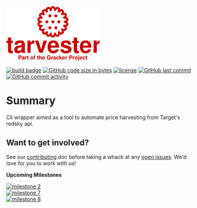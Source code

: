 <img src="logo.svg" alt="Tarvester - The Target Grocery Harvester" width="250">

[![build badge]][build link]
[![GitHub code size in bytes]][download link]
[![license]][license file]
[![GitHub last commit]][commit history]
[![GitHub commit activity]][commit frequency]

Summary
=======
Cli wrapper aimed as a tool to automate price harvesting from Target's redsky api.  

Want to get involved?
---------------------
See our [contributing] doc before taking a whack at any [open issues]. We'd love for you to work with us!

**Upcoming Milestones**<ul></ul>
[![milestone 2]][milestone 2 link]<br>
[![milestone 7]][milestone 7 link]<br>
[![milestone 8]][milestone 8 link]<br>

[milestone 2]:https://img.shields.io/github/milestones/progress-percent/PeanutButter-Unicorn/Tarvester/2?style=plastic&label=Release%200.0.1&link=https%3A%2F%2Fgithub.com%2FPeanutButter-Unicorn%2FTarvester%2Fmilestone%2F2
[milestone 2 link]:https://github.com/PeanutButter-Unicorn/Tarvester/milestone/2

[milestone 7]:https://img.shields.io/github/milestones/progress-percent/PeanutButter-Unicorn/Tarvester/7?style=plastic&label=Release%200.0.2&link=https%3A%2F%2Fgithub.com%2FPeanutButter-Unicorn%2FTarvester%2Fmilestone%2F7
[milestone 7 link]:https://github.com/PeanutButter-Unicorn/Tarvester/milestone/7

[milestone 8]:https://img.shields.io/github/milestones/progress-percent/PeanutButter-Unicorn/Tarvester/8?style=plastic&label=Release%200.0.3&link=https%3A%2F%2Fgithub.com%2FPeanutButter-Unicorn%2FTarvester%2Fmilestone%2F8
[milestone 8 link]:https://github.com/PeanutButter-Unicorn/Tarvester/milestone/8

[build badge]:https://img.shields.io/github/actions/workflow/status/PeanutButter-Unicorn/Tarvester/maven.yml?style=plastic&logo=github&label=Github%20CI%20with%20Maven&link=https%3A%2F%2Fgithub.com%2FPeanutButter-Unicorn%2FTarvester%2Factions"build-status"
[build link]:https://github.com/PeanutButter-Unicorn/Tarvester/actions/workflows/maven.yml
[open issues]:https://github.com/PeanutButter-Unicorn/Tarvester/issues"open-issues"
[contributing]:Contributing.md
[GitHub code size in bytes]:https://img.shields.io/github/languages/code-size/PeanutButter-Unicorn/Tarvester?style=plastic"project-size"
[download link]:https://github.com/PeanutButter-Unicorn/Tarvester/archive/refs/heads/main.zip
[license]:https://img.shields.io/github/license/PeanutButter-Unicorn/Tarvester?style=plastic"GPL-3-License"
[license file]:LICENSE
[GitHub last commit]:https://img.shields.io/github/last-commit/PeanutButter-Unicorn/Tarvester/main?style=plastic"most-recent-commit"
[commit history]:https://github.com/PeanutButter-Unicorn/Tarvester/commits/main
[GitHub commit activity]:https://img.shields.io/github/commit-activity/y/PeanutButter-Unicorn/Tarvester?style=plastic"commit-frequency"
[commit frequency]:https://github.com/PeanutButter-Unicorn/Tarvester/graphs/code-frequency
